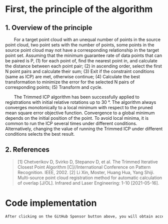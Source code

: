 #  First, the principle of the algorithm 

##  1. Overview of the principle 

   For a target point cloud with an unequal number of points in the source point cloud, two point sets with the number of points, some points in the source point cloud may not have a corresponding relationship in the target point set. Assuming that the minimum guarantee rate of data points that can be paired is P, (1) for each point of, find the nearest point in, and calculate the distance between each point pair; (2) in ascending order, select the first N point pairs and calculate their sum; (3) Exit if the constraint conditions (same as ICP) are met, otherwise continue; (4) Calculate the best transformation to minimize the error for the selected N pairs of corresponding points; (5) Transform and cycle. 

   The Trimmed ICP algorithm has been successfully applied to registrations with initial relative rotations up to 30 °. The algorithm always converges monotonically to a local minimum with respect to the pruned mean square error objective function. Convergence to a global minimum depends on the initial position of the point. To avoid local minima, it is common to run the ICP several times under different conditions. Alternatively, changing the value of running the Trimmed ICP under different conditions selects the best result. 

##  2. References 

>  [1] Chetverikov D, Svirko D, Stepanov D, et al. The Trimmed Iterative Closest Point Algorithm [C]//International Conference on Pattern Recognition. IEEE, 2002. [2] Li Xin, Moster, Huang Hua, Yang Shiji. Multi-source point cloud registration method for automatic calculation of overlap [J/OL]. Infrared and Laser Engineering: 1-10 [2021-05-16]. 

#  Code implementation 

  ```python  
After clicking on the GitHub Sponsor button above, you will obtain access permissions to my private code repository ( https://github.com/slowlon/my_code_bar ) to view this blog code. By searching the code number of this blog, you can find the code you need, code number is: 2024020309574119298
  ```  

